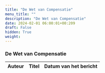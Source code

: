 ```yaml
---
title: "De Wet van Compensatie"
menu_title: ""
description: "De Wet van Compensatie"
date: 2024-02-01 06:00:01+00:209
draft: False
hidden: True
weight:
---
```

### De Wet van Compensatie

**Auteur** | **Titel** | **Datum van het bericht**
---|---|---

